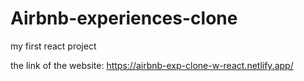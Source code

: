# Airbnb-experiences-clone
my first react project

the link of the website:
https://airbnb-exp-clone-w-react.netlify.app/
